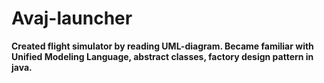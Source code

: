 # Avaj-launcher

__Created flight simulator by reading UML-diagram. Became familiar with Unified Modeling Language, abstract classes, factory design pattern in java.__
